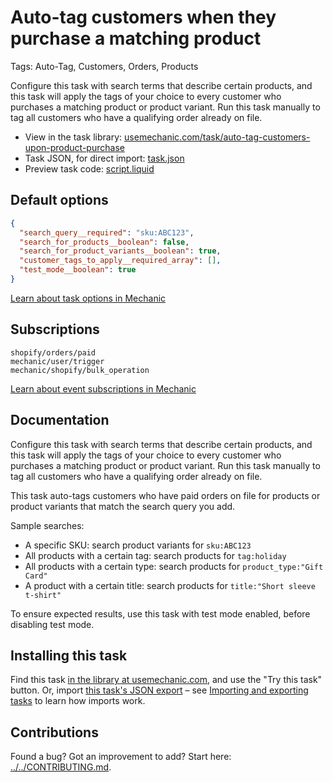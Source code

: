 # Auto-tag customers when they purchase a matching product

Tags: Auto-Tag, Customers, Orders, Products

Configure this task with search terms that describe certain products, and this task will apply the tags of your choice to every customer who purchases a matching product or product variant. Run this task manually to tag all customers who have a qualifying order already on file.

* View in the task library: [usemechanic.com/task/auto-tag-customers-upon-product-purchase](https://usemechanic.com/task/auto-tag-customers-upon-product-purchase)
* Task JSON, for direct import: [task.json](../../tasks/auto-tag-customers-upon-product-purchase.json)
* Preview task code: [script.liquid](./script.liquid)

## Default options

```json
{
  "search_query__required": "sku:ABC123",
  "search_for_products__boolean": false,
  "search_for_product_variants__boolean": true,
  "customer_tags_to_apply__required_array": [],
  "test_mode__boolean": true
}
```

[Learn about task options in Mechanic](https://docs.usemechanic.com/article/471-task-options)

## Subscriptions

```liquid
shopify/orders/paid
mechanic/user/trigger
mechanic/shopify/bulk_operation
```

[Learn about event subscriptions in Mechanic](https://docs.usemechanic.com/article/408-subscriptions)

## Documentation

Configure this task with search terms that describe certain products, and this task will apply the tags of your choice to every customer who purchases a matching product or product variant. Run this task manually to tag all customers who have a qualifying order already on file.

This task auto-tags customers who have paid orders on file for products or product variants that match the search query you add.

Sample searches:

* A specific SKU: search product variants for `sku:ABC123`
* All products with a certain tag: search products for `tag:holiday`
* All products with a certain type: search products for `product_type:"Gift Card"`
* A product with a certain title: search products for `title:"Short sleeve t-shirt"`

To ensure expected results, use this task with test mode enabled, before disabling test mode.

## Installing this task

Find this task [in the library at usemechanic.com](https://usemechanic.com/task/auto-tag-customers-upon-product-purchase), and use the "Try this task" button. Or, import [this task's JSON export](../../tasks/auto-tag-customers-upon-product-purchase.json) – see [Importing and exporting tasks](https://docs.usemechanic.com/article/505-importing-and-exporting-tasks) to learn how imports work.

## Contributions

Found a bug? Got an improvement to add? Start here: [../../CONTRIBUTING.md](../../CONTRIBUTING.md).
